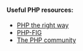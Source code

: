 #### Useful PHP resources:

- [PHP the right way](https://phptherightway.com/)
- [PHP-FIG](https://www.php-fig.org/)
- [The PHP community](https://phpcommunity.org/)
